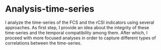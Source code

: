 # Analysis-time-series

I analyze the time-series of the FCS and the rCSI indicators using several approaches. As first step, I provide an idea about the integrity of these time-series and the temporal compatibility among them. After which, I proceed with more focused analyses in order to capture different types of correlations between the time-series.